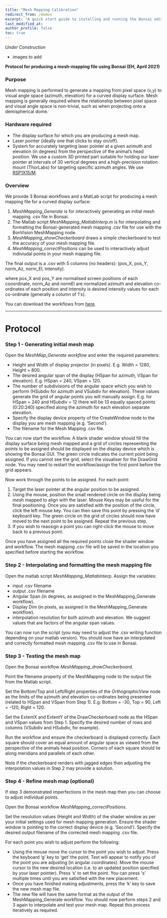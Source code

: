 ```yaml
---
title: "Mesh Mapping Calibration"
redirect_from: /demos
excerpt: "A quick start guide to installing and running the Bonsai editor."
last_modified_at: 
author_profile: false
toc: true
---
```


_Under Construction_
- images to add

__Protocol for producing a mesh-mapping file using Bonsai (EH, April 2021)__

### Purpose
Mesh mapping is performed to generate a mapping from pixel space (x,y) to visual angle space (azimuth, elevation) 
for a curved display surface. Mesh mapping is generally required where the relationship between pixel space and 
visual angle space is non-trivial, such as when projecting onto a demispherical dome.

### Hardware required
- The display surface for which you are producing a mesh map.
- Laser pointer (ideally one that clicks to stay on/off).
- System for accurately targeting laser pointer at a given azimuth and elevation (in degrees) from the perspective of the animal’s head position. We use a custom 3D printed part suitable for holding our laser pointer at intervals of 30 vertical degrees and a high-precision rotation mount (ThorLabs) for targeting specific azimuth angles. We use [RSP1X15/M](https://www.thorlabs.com/thorproduct.cfm?partnumber=RSP1X15/M#ad-image-0).

### Overview
We provide 3 Bonsai workflows and a MatLab script for producing a mesh mapping file for a curved display surface:
1. _MeshMapping_Generate_ is for interactively generating an initial mesh mapping .csv file in Bonsai.
2. The Matlab script _MeshMapping_MatlabInterp.m_ is for interpolating and formatting the Bonsai-generated mesh mapping .csv file for use with the BonVision MeshMapping node.
3. _MeshMapping_showCheckerboard_ draws a simple checkerboard to test the accuracy of your mesh mapping file. 
4. _MeshMapping_correctPositions_ can be used to interactively adjust indiviudal points in your mesh mapping file.

The final output is a .csv with 5 columns (no headers): (pos_X, pos_Y, norm_Az, norm_El, intensity).

where pos_X and pos_Y are normalised screen positions of each cooordinate, norm_Az and normEl are normalized azimuth and elevation co-ordinates of each position and intensity is desired intensity values for each co-ordinate (generally a column of 1's).  

You can download the workflows from [here](https://github.com/bonvision/examples/tree/master/ScreenCalibration/MeshMapping).

---

# Protocol

### Step 1 - Generating initial mesh map

Open the _MeshMap_Generate workflow_ and enter the required parameters:
- Height and Width of display projector (in pixels). E.g. Width = 1280, Height = 800.
- The desired angular span of the display (HSpan for azimuth, VSpan for elevation). E.g. HSpan = 240, VSpan = 120.
- The number of subdivisions of the angular space which you wish to perform (HSubdiv for azimuth and VSubdiv for elevation). These values generate the grid of angular points you will manually assign. E.g. for HSpan = 240 and HSubdiv = 12 there will be 13 equally spaced points (0:20:240) specified along the azimuth for each elevation separate elevation.
- Specify the display device property of the CreateWindow node to the display you are mesh mapping (e.g. ‘Second’).
- The filename for the Mesh Mapping .csv file.

You can now start the workflow. A blank shader window should fill the display surface being mesh mapped and a grid of circles representing the points to be assigned should be displayed on the display device which is showing the Bonsai GUI. The green circle indicates the current point being assigned. If you cannot see the grid, select the visualiser for the DrawGrid node. You may need to restart the workflow/assign the first point before the grid appears.

Now work through the points to be assigned. For each point:
1. Target the laser pointer at the angular position to be assigned.
2. Using the mouse, position the small rendered circle on the display being mesh mapped to align with the laser. Mouse Keys may be useful for the final positioning. Once you are satisfied with the position of the circle, click the left mouse key. You can then save this point by pressing the ‘d’ keyboard key.
The green circle on the grid of circles should now have moved to the next point to be assigned. Repeat the previous step. 
3. If you wish to reassign a point you can right-click the mouse to move back to a previous point.

Once you have assigned all the required points close the shader window and workflow. 
The mesh mapping .csv file will be saved in the location you specified before starting the workflow.

### Step 2 - Interpolating and formatting the mesh mapping file

Open the matlab script _MeshMapping_MatlabInterp_.
Assign the variables:
- input .csv filename
- output .csv filename
- Angular Span (in degrees, as assigned in the MeshMapping_Generate workflow).
- Display Dim (in pixels, as assigned in the MeshMapping_Generate workflow).
- interpolation resolution for both azimuth and elevation. We suggest values that are factors of the angular span values.

You can now run the script (you may need to adjust the .csv writing function depending on your matlab version). You should now have 
an interpolated and correctly formatted mesh mapping .csv file to use in Bonsai.

### Step 3 - Testing the mesh map

Open the Bonsai workflow _MeshMapping_drawCheckerboard_.

Point the filename property of the MeshMapping node to the output file from the Matlab script. 

Set the Bottom/Top and Left/Right properties of the _OrthographicView_ node as the limits of the azimuth and elevation co-ordinates being presented (related to HSpan and VSpan from Step 1). E.g. Bottom = -30, Top = 90, Left = -120, Right = 120.

Set the ExtentX and ExtentY of the DrawCheckerboard node as the HSpan and VSpan values from Step 1. Specify the desired number of rows and columns (VSubdiv and HSubdiv, for example).

Run the workflow and ensure the checkerboard is displayed correctly. Each square should cover an equal amount of angular space as viewed from the perspective of the animals head position. Corners of each square should lie along meridians and parallels of each other.

Note if the checkerboard renders with jagged edges then adjusting the interpolation values in Step 2 may provide a solution.

### Step 4 - Refine mesh map (optional)

If step 3 demonstrated imperfections in the mesh map then you can choose to adjust individual points. 

Open the Bonsai workflow _MeshMapping_correctPositions_.

Set the resolution values (Height and Width) of the shader window as per your initial settings used for mesh mapping generation. Ensure the shader window is pointing to the correct display device (e.g. ‘Second’). Specify the desired output filename of the corrected mesh mapping .csv file.

For each point you wish to adjust perform the following:
- Using the mouse move the cursor to the point you wish to adjust. Press the keyboard ‘g’ key to ‘get’ the point. Text will appear to notify you of the point you are adjusting (in angular coordinates). Move the mouse cursor to the new desired location (i.e. to an updated position specified by your laser pointer). Press ‘s’ to set the point. You can press 's' multiple times until you are satisified with the new placement.
- Once you have finished making adjustments, press the ‘k’ key to save the new mesh map file.
- The new file will have the same format as the output of the MeshMapping_Generate workflow. You should now perform steps 2 and 3 again to interpolate and test your mesh map. Repeat this process iteratively as required.
 
